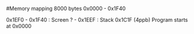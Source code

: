 #Memory mapping
8000 bytes
0x0000 - 0x1F40

0x1EF0 - 0x1F40 : Screen
?      - 0x1EEF : Stack
         0x1C1F (4ppb)
Program starts at 0x0000

